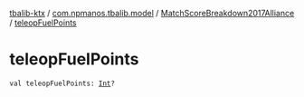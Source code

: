 [tbalib-ktx](../../index.md) / [com.npmanos.tbalib.model](../index.md) / [MatchScoreBreakdown2017Alliance](index.md) / [teleopFuelPoints](./teleop-fuel-points.md)

# teleopFuelPoints

`val teleopFuelPoints: `[`Int`](https://kotlinlang.org/api/latest/jvm/stdlib/kotlin/-int/index.html)`?`